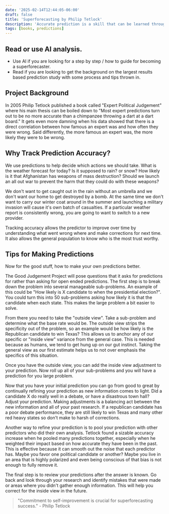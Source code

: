 ```yaml
---
date: '2025-02-14T12:44:05-06:00'
draft: false
title: 'Superforecasting by Philip Tetlock'
description: 'Accurate prediction is a skill that can be learned through systematic thinking, humility, and continuous calibration.'
tags: [books, predictions]
---
```


## Read or use AI analysis.

- Use AI if you are looking for a step by step / how to guide for becoming a superforecaster. 
- Read if you are looking to get the background on the largest results based prediction study with some process and tips thrown in.

## Project Background

In 2005 Philip Tetlock published a book called "Expert Political Judgement" where his main thesis can be boiled down to "Most expert predictions turn out to be no more accurate than a chimpanzee throwing a dart at a dart board." It gets even more damning when his data showed that there is a direct correlation between how famous an expert was and how often they were wrong. Said differently, the more famous an expert was, the more likely they were to be wrong.

## Why Track Prediction Accuracy?

We use predictions to help decide which actions we should take. What is the weather forecast for today? Is it supposed to rain? or snow? How likely is it that Afghanistan has weapons of mass destruction? Should we launch an all out war to prevent the harm that they could do with these weapons?

We don't want to get caught out in the rain without an umbrella and we don't want our home to get destroyed by a bomb. At the same time we don't want to carry our winter coat around in the summer and launching a military invasion will cause it's own batch of casualties. If a particular weather report is consistently wrong, you are going to want to switch to a new provider. 

Tracking accuracy allows the predictor to improve over time by understanding what went wrong where and make corrections for next time. It also allows the general population to know who is the most trust worthy. 


## Tips for Making Predictions

Now for the good stuff, how to make your own predictions better.

The Good Judgement Project will pose questions that it asks for predictions for rather than asking for open ended predictions. The first step is to break down the problem into several manageable sub-problems. An example of this could be "How likely is X candidate to when the presidential election?". You could turn this into 50 sub-problems asking how likely it is that the candidate when each state. This makes the large problem a bit easier to solve. 

From there you need to take the "outside view". Take a sub-problem and determine what the base rate would be. The outside view strips the specificity out of the problem, so an example would be how likely is the Republican candidate to win Texas? This allows us to anchor any of our specific or "inside view" variance from the general case. This is needed because as humans, we tend to get hung up on our gut instinct. Taking the general view as our first estimate helps us to not over emphasis the specifics of this situation.

Once you have the outside view, you can add the inside view adjustment to your prediction. Now roll up all of your sub-problems and you will have a prediction for you large problem. 

Now that you have your initial prediction you can go from good to great by continually refining your prediction as new information comes to light. Did a candidate X do really well in a debate, or have a disastrous town hall? Adjust your prediction. Making adjustments is a balancing act between the new information and all of your past research. If a republican candidate has a poor debate performance, they are still likely to win Texas and many other red heavy states so don't make to harsh of corrections. 

Another way to refine your prediction is to pool your prediction with other predictors who did their own analysis. Tetlock found a sizable accuracy increase when he pooled many predictions together, especially when he weighted their impact based on how accurate they have been in the past. This is effective because it can smooth out the noise that each predictor has. Maybe you favor one political candidate or another? Maybe you live in an area that is highly polarized and even being conscious of that bias is not enough to fully remove it.

The final step is to review your predictions after the answer is known. Go back and look through your research and identify mistakes that were made or areas where you didn't gather enough information. This will help you correct for the inside view in the future. 

>"Commitment to self-improvement is crucial for superforecasting success." - Philip Tetlock